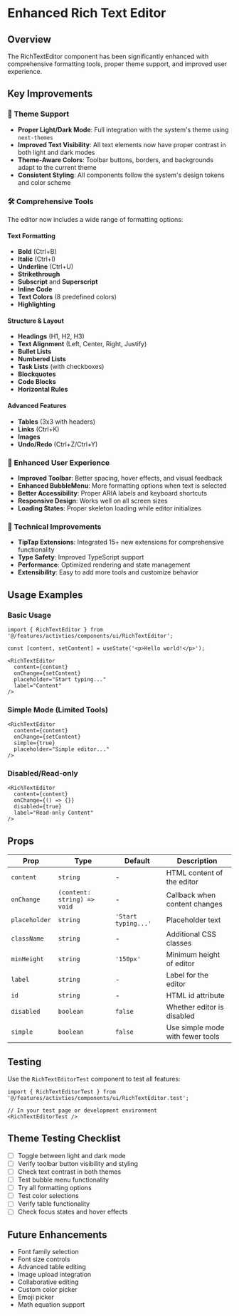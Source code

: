 # Enhanced Rich Text Editor

## Overview
The RichTextEditor component has been significantly enhanced with comprehensive formatting tools, proper theme support, and improved user experience.

## Key Improvements

### 🎨 Theme Support
- **Proper Light/Dark Mode**: Full integration with the system's theme using `next-themes`
- **Improved Text Visibility**: All text elements now have proper contrast in both light and dark modes
- **Theme-Aware Colors**: Toolbar buttons, borders, and backgrounds adapt to the current theme
- **Consistent Styling**: All components follow the system's design tokens and color scheme

### 🛠️ Comprehensive Tools
The editor now includes a wide range of formatting options:

#### Text Formatting
- **Bold** (Ctrl+B)
- **Italic** (Ctrl+I) 
- **Underline** (Ctrl+U)
- **Strikethrough**
- **Subscript** and **Superscript**
- **Inline Code**
- **Text Colors** (8 predefined colors)
- **Highlighting**

#### Structure & Layout
- **Headings** (H1, H2, H3)
- **Text Alignment** (Left, Center, Right, Justify)
- **Bullet Lists**
- **Numbered Lists**
- **Task Lists** (with checkboxes)
- **Blockquotes**
- **Code Blocks**
- **Horizontal Rules**

#### Advanced Features
- **Tables** (3x3 with headers)
- **Links** (Ctrl+K)
- **Images**
- **Undo/Redo** (Ctrl+Z/Ctrl+Y)

### 🎯 Enhanced User Experience
- **Improved Toolbar**: Better spacing, hover effects, and visual feedback
- **Enhanced BubbleMenu**: More formatting options when text is selected
- **Better Accessibility**: Proper ARIA labels and keyboard shortcuts
- **Responsive Design**: Works well on all screen sizes
- **Loading States**: Proper skeleton loading while editor initializes

### 🔧 Technical Improvements
- **TipTap Extensions**: Integrated 15+ new extensions for comprehensive functionality
- **Type Safety**: Improved TypeScript support
- **Performance**: Optimized rendering and state management
- **Extensibility**: Easy to add more tools and customize behavior

## Usage Examples

### Basic Usage
```tsx
import { RichTextEditor } from '@/features/activties/components/ui/RichTextEditor';

const [content, setContent] = useState('<p>Hello world!</p>');

<RichTextEditor
  content={content}
  onChange={setContent}
  placeholder="Start typing..."
  label="Content"
/>
```

### Simple Mode (Limited Tools)
```tsx
<RichTextEditor
  content={content}
  onChange={setContent}
  simple={true}
  placeholder="Simple editor..."
/>
```

### Disabled/Read-only
```tsx
<RichTextEditor
  content={content}
  onChange={() => {}}
  disabled={true}
  label="Read-only Content"
/>
```

## Props

| Prop | Type | Default | Description |
|------|------|---------|-------------|
| `content` | `string` | - | HTML content of the editor |
| `onChange` | `(content: string) => void` | - | Callback when content changes |
| `placeholder` | `string` | `'Start typing...'` | Placeholder text |
| `className` | `string` | - | Additional CSS classes |
| `minHeight` | `string` | `'150px'` | Minimum height of editor |
| `label` | `string` | - | Label for the editor |
| `id` | `string` | - | HTML id attribute |
| `disabled` | `boolean` | `false` | Whether editor is disabled |
| `simple` | `boolean` | `false` | Use simple mode with fewer tools |

## Testing
Use the `RichTextEditorTest` component to test all features:

```tsx
import { RichTextEditorTest } from '@/features/activties/components/ui/RichTextEditor.test';

// In your test page or development environment
<RichTextEditorTest />
```

## Theme Testing Checklist
- [ ] Toggle between light and dark mode
- [ ] Verify toolbar button visibility and styling
- [ ] Check text contrast in both themes
- [ ] Test bubble menu functionality
- [ ] Try all formatting options
- [ ] Test color selections
- [ ] Verify table functionality
- [ ] Check focus states and hover effects

## Future Enhancements
- Font family selection
- Font size controls
- Advanced table editing
- Image upload integration
- Collaborative editing
- Custom color picker
- Emoji picker
- Math equation support

